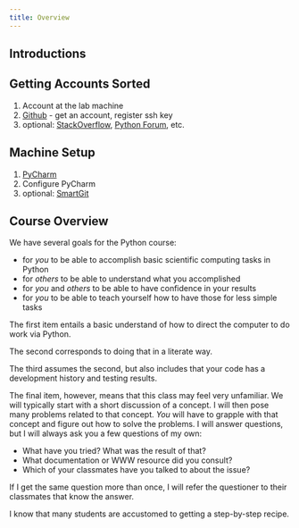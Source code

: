```yaml
---
title: Overview
---
```


## Introductions

## Getting Accounts Sorted

1. Account at the lab machine
2. [Github](https://github.com) - get an account, register ssh key
3. optional: [StackOverflow](http://stackoverflow.com),
   [Python Forum](http://www.python-forum.org/), etc.

## Machine Setup

1. [PyCharm](http://www.jetbrains.com/pycharm/)
2. Configure PyCharm
3. optional: [SmartGit](http://www.syntevo.com/smartgit/)

## Course Overview

We have several goals for the Python course:

 - for *you* to be able to accomplish basic scientific computing tasks in Python
 - for *others* to be able to understand what you accomplished
 - for *you* and *others* to be able to have confidence in your results
 - for *you* to be able to teach yourself how to have those for less simple tasks

The first item entails a basic understand of how to direct the computer to do work
via Python.

The second corresponds to doing that in a literate way.

The third assumes the second, but also includes that your code has a development
history and testing results.

The final item, however, means that this class may feel very unfamiliar.  We
will typically start with a short discussion of a concept.  I will then pose
many problems related to that concept.  *You* will have to grapple with that concept and figure out how to
solve the problems.  I will answer questions, but I will always ask you a few questions of my own:

 - What have you tried?  What was the result of that?
 - What documentation or WWW resource did you consult?
 - Which of your classmates have you talked to about the issue?

If I get the same question more than once, I will refer the questioner to their
classmates that know the answer.

I know that many students are accustomed to getting a step-by-step recipe.
